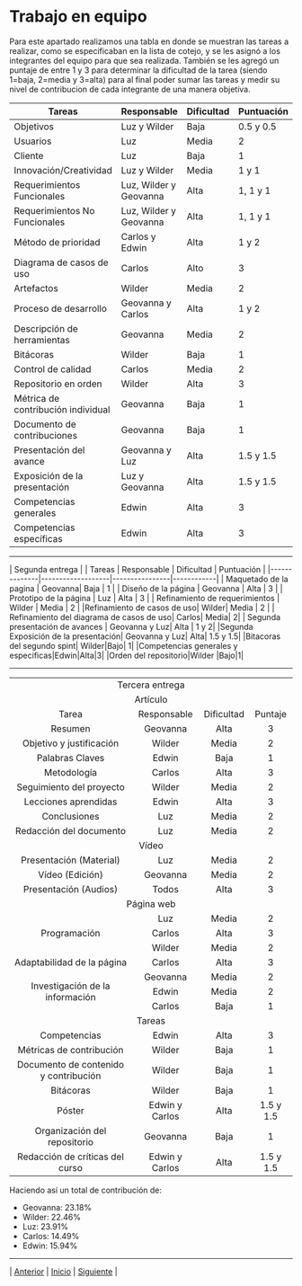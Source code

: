# Trabajo en equipo

Para este apartado realizamos una tabla en donde se muestran las tareas a realizar, como se especificaban en la lista de cotejo, y se les asignó a los integrantes del 
equipo para que sea realizada. También se les agregó un puntaje de entre 1 y 3 para determinar la dificultad de la tarea (siendo 1=baja, 2=media y 3=alta) para al 
final poder sumar las tareas y medir su nivel de contribucion de cada integrante de una manera objetiva.


|    Tareas    |    Responsable    |   Dificultad   | Puntuación | 
|--------------|-------------------|----------------|------------|
|   Objetivos  | Luz y Wilder      |   Baja         |0.5 y 0.5   |
|   Usuarios   | Luz               |   Media        |   2        |
|   Cliente    | Luz               |   Baja         |    1       |
|Innovación/Creatividad | Luz y Wilder|  Media       |1 y 1      |
|Requerimientos Funcionales | Luz, Wilder y Geovanna |  Alta| 1, 1 y 1|
| Requerimientos No Funcionales | Luz, Wilder y Geovanna | Alta | 1, 1 y 1 |
|Método de prioridad | Carlos y Edwin | Alta |1 y 2|
|Diagrama de casos de uso | Carlos | Alto | 3 |
| Artefactos| Wilder | Media | 2| 
| Proceso de desarrollo | Geovanna y Carlos | Alta | 1 y 2 |
| Descripción de herramientas | Geovanna | Media | 2 |
| Bitácoras | Wilder | Baja | 1 |
| Control de calidad | Carlos | Media | 2 |
| Repositorio en orden | Wilder | Alta | 3 |
| Métrica de contribución individual | Geovanna | Baja | 1 |
| Documento de contribuciones | Geovanna | Baja | 1 |
| Presentación del avance | Geovanna y Luz | Alta | 1.5 y 1.5 |
| Exposición de la presentación | Luz y Geovanna | Alta | 1.5 y 1.5 |
| Competencias generales | Edwin | Alta | 3 |
| Competencias específicas | Edwin | Alta | 3 |

***
|	Segunda entrega	|
|    Tareas    |    Responsable    |   Dificultad   | Puntuación | 
|--------------|-------------------|----------------|------------|
| Maquetado de la pagina | Geovanna| Baja | 1 |
| Diseño de la página | Geovanna | Alta | 3 | 
| Prototipo de la página | Luz | Alta | 3 |
| Refinamiento de requerimientos | Wilder | Media | 2 |
|Refinamiento de casos de uso| Wilder| Media | 2 |
| Refinamiento del diagrama de casos de uso| Carlos| Media| 2|
| Segunda presentación de avances | Geovanna y Luz| Alta | 1 y 2|
|Segunda Exposición de la presentación| Geovanna y Luz| Alta| 1.5 y 1.5|
|Bitacoras del segundo spint| Wilder|Bajo| 1|
|Competencias generales y especificas|Edwin|Alta|3|
|Orden del repositorio|Wilder |Bajo|1|

***

<!DOCTYPE html>
<html>
<body>
<table>
	<tr>
		<td colspan="4" align="center">Tercera entrega</td>
	</tr>
	<tr>
		<td colspan="4" align="center">Artículo</td>
	</tr>
	<tr>
		<td align="center">Tarea</td>
		<td align="center">Responsable</td>
		<td align="center">Dificultad</td>
		<td align="center">Puntaje</td>
	</tr>
	<tr>	
		<td align="center">Resumen</td>
		<td align="center">Geovanna</td>
		<td align="center">Alta</td>
		<td align="center">3</td>
	</tr>
	<tr>	
		<td align="center">Objetivo y justificación </td>
		<td align="center">Wilder</td>
		<td align="center">Media</td>
		<td align="center">2</td>
	</tr>
	<tr>	
		<td align="center">Palabras Claves</td>
		<td align="center">Edwin</td>
		<td align="center">Baja</td>
		<td align="center">1</td>
	</tr>
	<tr>	
		<td align="center">Metodología</td>    
		<td align="center">Carlos</td>
		<td align="center">Alta</td>
		<td align="center">3</td>
	</tr>
	<tr>	
		<td align="center">Seguimiento del proyecto</td>
		<td align="center">Wilder</td>
		<td align="center">Media</td>
		<td align="center">2</td>
	</tr>
	<tr>	
		<td align="center">Lecciones aprendidas</td>
		<td align="center">Edwin</td>
		<td align="center">Alta</td>
		<td align="center">3</td>
	</tr>
	<tr>	
		<td align="center">Conclusiones</td>
		<td align="center">Luz</td>
		<td align="center">Media</td>
		<td align="center">2</td>
	</tr>
	<tr>	
		<td align="center">Redacción del documento</td>
		<td align="center">Luz</td>
		<td align="center">Media</td>
		<td align="center">2</td>
	</tr>
	<tr>	
		<td colspan="4" align="center">Vídeo</td>
	</tr>
	<tr>
		<td align="center">Presentación (Material)</td>
		<td align="center">Luz</td>
		<td align="center">Media</td>
		<td align="center">2</td>
	</tr>
	<tr>	
		<td align="center">Vídeo (Edición)</td>
		<td align="center">Geovanna</td>
		<td align="center">Media</td>
		<td align="center">2</td>
	</tr>
	<tr>	
		<td align="center">Presentación (Audios) </td>
		<td align="center">Todos</td>
		<td align="center">Alta</td>
		<td align="center">3</td>
	</tr>
	<tr>	
		<td colspan="4" align="center">Página web</td>
	</tr>
	<tr>	
		<td align="center" rowspan="3">Programación</td>
		<td align="center">Luz</td>
		<td align="center">Media</td>
		<td align="center">2</td>
	</tr>
	<tr>	
		<td align="center">Carlos</td>
		<td align="center">Alta</td>
		<td align="center">3</td>
	</tr>
	<tr>
		<td align="center">Wilder</td>
		<td align="center">Media</td>
		<td align="center">2</td>
	</tr>
	<tr>	
		<td align="center">Adaptabilidad de la página</td>
		<td align="center">Carlos</td>
		<td align="center">Alta</td>
		<td align="center">3</td>
	</tr>
	<tr>	
		<td align="center" rowspan="3">Investigación de la información</td>
		<td align="center">Geovanna</td>
		<td align="center">Media</td>
		<td align="center">2</td>
	</tr>
	<tr>	
		<td align="center">Edwin</td>
		<td align="center">Media</td>
		<td align="center">2</td>
	</tr>
	<tr>
		<td align="center">Carlos</td>
		<td align="center">Baja</td>
		<td align="center">1</td>
	</tr>
	<tr>	
		<td colspan="4" align="center">Tareas</td>
	</tr>
	<tr>
		<td align="center">Competencias</td>
		<td align="center">Edwin</td>
		<td align="center">Alta</td>
		<td align="center">3</td>
	</tr>
	<tr>
		<td align="center">Métricas de contribución</td>
		<td align="center">Wilder</td>
		<td align="center">Baja</td>
		<td align="center">1</td>
	</tr>
	<tr>
		<td align="center">Documento de contenido y
contribución</td>
		<td align="center">Wilder</td>
		<td align="center">Baja</td>
		<td align="center">1</td>
	</tr>
	<tr>
		<td align="center">Bitácoras</td>
		<td align="center">Wilder</td>
		<td align="center">Baja</td>
		<td align="center">1</td>
	</tr>
	<tr>
		<td align="center">Póster</td>
		<td align="center">Edwin y Carlos</td>
		<td align="center">Alta</td>
		<td align="center">1.5 y 1.5</td>
	</tr>
	<tr>
		<td align="center">Organización del repositorio</td>
		<td align="center">Geovanna</td>
		<td align="center">Baja</td>
		<td align="center">1</td>
	</tr>
	<tr>
		<td align="center">Redacción de críticas del curso</td>
		<td align="center">Edwin y Carlos</td>
		<td align="center">Alta</td>
		<td align="center">1.5 y 1.5</td>
	</tr>
</table>
</body>
</html>


Haciendo así un total de contribución de:

* Geovanna: 23.18%
* Wilder: 22.46%
* Luz: 23.91%
* Carlos: 14.49%
* Edwin: 15.94%

***
| [Anterior](https://github.com/Geovanna-med/Enterate/blob/main/Documentos/Proceso%20de%20trabajo.md "Anterior") 
| [Inicio](https://github.com/Geovanna-med/Enterate "Inicio") 
| [Siguiente](https://github.com/Geovanna-med/Enterate/blob/main/Documentos/Competencias.md "Siguiente") |
